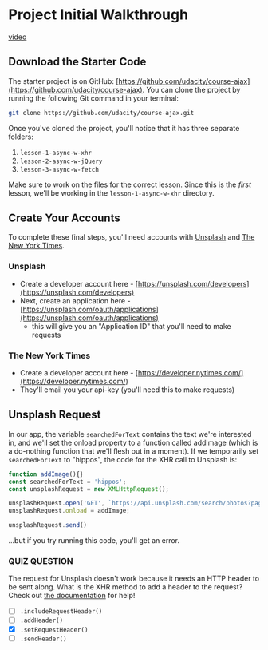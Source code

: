 # Project Initial Walkthrough

[video](https://youtu.be/-LG9wKufSjg)

## Download the Starter Code

The starter project is on GitHub: [https://github.com/udacity/course-ajax](https://github.com/udacity/course-ajax). You can clone the project by running the following Git command in your terminal:

```bash
git clone https://github.com/udacity/course-ajax.git
```

Once you've cloned the project, you'll notice that it has three separate folders:

1. `lesson-1-async-w-xhr`
1. `lesson-2-async-w-jQuery`
1. `lesson-3-async-w-fetch`

Make sure to work on the files for the correct lesson. Since this is the *first* lesson, we'll be working in the `lesson-1-async-w-xhr` directory.

## Create Your Accounts

To complete these final steps, you'll need accounts with [Unsplash](https://unsplash.com) and [The New York Times](https://nytimes.com).

### Unsplash

- Create a developer account here - [https://unsplash.com/developers](https://unsplash.com/developers)
- Next, create an application here - [https://unsplash.com/oauth/applications](https://unsplash.com/oauth/applications)
  - this will give you an "Application ID" that you'll need to make requests

### The New York Times

- Create a developer account here - [https://developer.nytimes.com/](https://developer.nytimes.com/)
- They'll email you your api-key (you'll need this to make requests)

## Unsplash Request

In our app, the variable `searchedForText` contains the text we're interested in, and we'll set the onload property to a function called addImage (which is a do-nothing function that we'll flesh out in a moment). If we temporarily set `searchedForText` to "hippos", the code for the XHR call to Unsplash is:

```js
function addImage(){}
const searchedForText = 'hippos';
const unsplashRequest = new XMLHttpRequest();

unsplashRequest.open('GET', `https://api.unsplash.com/search/photos?page=1&query=${searchedForText}`);
unsplashRequest.onload = addImage;

unsplashRequest.send()
```

...but if you try running this code, you'll get an error.

### QUIZ QUESTION

The request for Unsplash doesn't work because it needs an HTTP header to be sent along. What is the XHR method to add a header to the request? Check out [the documentation](https://developer.mozilla.org/en-US/docs/Web/API/XMLHttpRequest) for help!

- [ ] `.includeRequestHeader()`
- [ ] `.addHeader()`
- [X] `.setRequestHeader()`
- [ ] `.sendHeader()`
